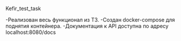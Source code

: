 Kefir_test_task

-Реализован весь функционал из ТЗ.
-Создан docker-compose для поднятия контейнера.
-Документация к API доступна по адресу localhost:8080/docs
